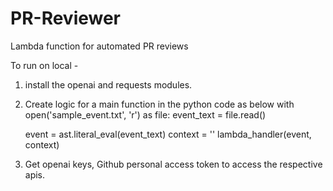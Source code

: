 # PR-Reviewer
Lambda function for automated PR reviews

To run on local - 

1. install the openai and requests modules.
2. Create logic for a main function in the python code as below
     with open('sample_event.txt', 'r') as file:
          event_text = file.read()
  
      event = ast.literal_eval(event_text)
      context = ''
      lambda_handler(event, context)

3. Get openai keys, Github personal access token to access the respective apis. 
